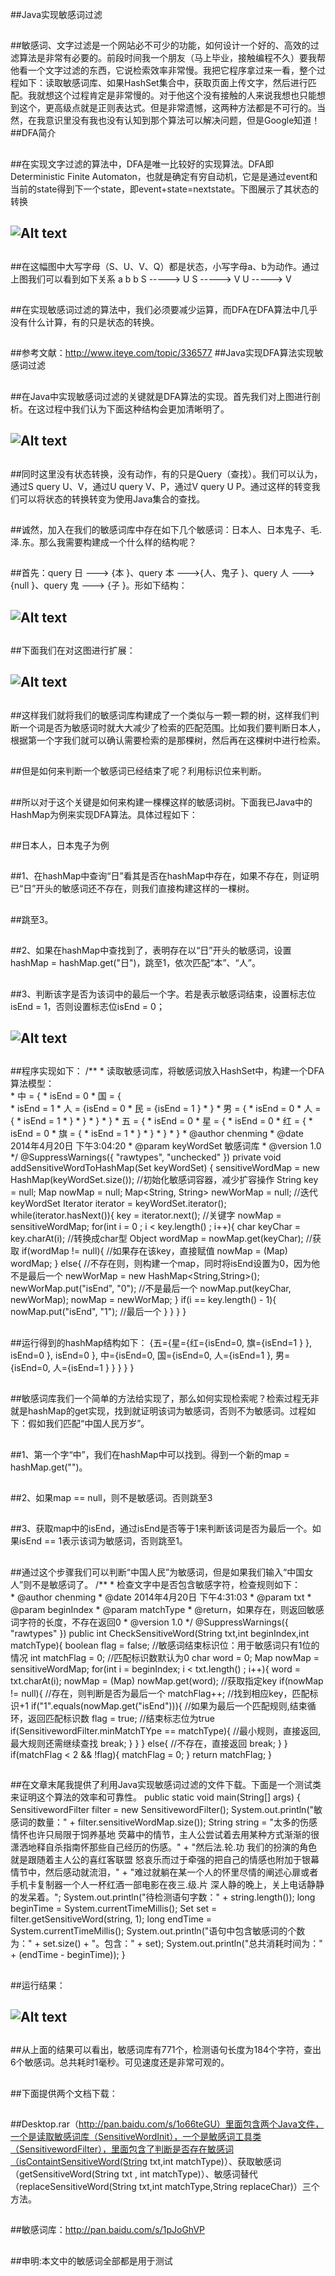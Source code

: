##Java实现敏感词过滤

##
##敏感词、文字过滤是一个网站必不可少的功能，如何设计一个好的、高效的过滤算法是非常有必要的。前段时间我一个朋友（马上毕业，接触编程不久）要我帮他看一个文字过滤的东西，它说检索效率非常慢。我把它程序拿过来一看，整个过程如下：读取敏感词库、如果HashSet集合中，获取页面上传文字，然后进行匹配。我就想这个过程肯定是非常慢的。对于他这个没有接触的人来说我想也只能想到这个，更高级点就是正则表达式。但是非常遗憾，这两种方法都是不可行的。当然，在我意识里没有我也没有认知到那个算法可以解决问题，但是Google知道！
##DFA简介

##
##在实现文字过滤的算法中，DFA是唯一比较好的实现算法。DFA即Deterministic Finite Automaton，也就是确定有穷自动机，它是是通过event和当前的state得到下一个state，即event+state=nextstate。下图展示了其状态的转换

##
## ![Alt text](../md/img/251508054818244.jpg)

##
##在这幅图中大写字母（S、U、V、Q）都是状态，小写字母a、b为动作。通过上图我们可以看到如下关系 a b b    S -----> U S -----> V U -----> V

##
##在实现敏感词过滤的算法中，我们必须要减少运算，而DFA在DFA算法中几乎没有什么计算，有的只是状态的转换。

##
##参考文献：http://www.iteye.com/topic/336577
##Java实现DFA算法实现敏感词过滤

##
##在Java中实现敏感词过滤的关键就是DFA算法的实现。首先我们对上图进行剖析。在这过程中我们认为下面这种结构会更加清晰明了。

##
## ![Alt text](../md/img/251508063406114.png)

##
##同时这里没有状态转换，没有动作，有的只是Query（查找）。我们可以认为，通过S query U、V，通过U query V、P，通过V query U P。通过这样的转变我们可以将状态的转换转变为使用Java集合的查找。

##
##诚然，加入在我们的敏感词库中存在如下几个敏感词：日本人、日本鬼子、毛.泽.东。那么我需要构建成一个什么样的结构呢？

##
##首先：query 日 ---> {本	}、query 本 --->{人、鬼子	}、query 人 --->{null	}、query 鬼 ---> {子	}。形如下结构：

##
## ![Alt text](../md/img/251508070592729.png)

##
##下面我们在对这图进行扩展：

##
## ![Alt text](../md/img/251508080596556.png)

##
##这样我们就将我们的敏感词库构建成了一个类似与一颗一颗的树，这样我们判断一个词是否为敏感词时就大大减少了检索的匹配范围。比如我们要判断日本人，根据第一个字我们就可以确认需要检索的是那棵树，然后再在这棵树中进行检索。

##
##但是如何来判断一个敏感词已经结束了呢？利用标识位来判断。

##
##所以对于这个关键是如何来构建一棵棵这样的敏感词树。下面我已Java中的HashMap为例来实现DFA算法。具体过程如下：

##
##日本人，日本鬼子为例

##
##1、在hashMap中查询“日”看其是否在hashMap中存在，如果不存在，则证明已“日”开头的敏感词还不存在，则我们直接构建这样的一棵树。

##
##跳至3。

##
##2、如果在hashMap中查找到了，表明存在以“日”开头的敏感词，设置hashMap = hashMap.get("日")，跳至1，依次匹配“本”、“人”。

##
##3、判断该字是否为该词中的最后一个字。若是表示敏感词结束，设置标志位isEnd = 1，否则设置标志位isEnd = 0；

##
## ![Alt text](../md/img/251508089659412.png)

##
##

##
##程序实现如下：   	/**     * 读取敏感词库，将敏感词放入HashSet中，构建一个DFA算法模型：<br>     * 中 = {     *      isEnd = 0     *      国 = {<br>     *           isEnd = 1     *           人 = {isEnd = 0     *                民 = {isEnd = 1	}     *                	}     *           男  = {     *                  isEnd = 0     *                   人 = {     *                        isEnd = 1     *                       	}     *               	}     *           	}     *      	}     *  五 = {     *      isEnd = 0     *      星 = {     *          isEnd = 0     *          红 = {     *              isEnd = 0     *              旗 = {     *                   isEnd = 1     *                  	}     *              	}     *          	}     *      	}     * @author chenming      * @date 2014年4月20日 下午3:04:20     * @param keyWordSet  敏感词库     * @version 1.0     */    @SuppressWarnings({ "rawtypes", "unchecked" 	})    private void addSensitiveWordToHashMap(Set<String> keyWordSet) {        sensitiveWordMap = new HashMap(keyWordSet.size());     //初始化敏感词容器，减少扩容操作        String key = null;          Map nowMap = null;        Map<String, String> newWorMap = null;        //迭代keyWordSet        Iterator<String> iterator = keyWordSet.iterator();        while(iterator.hasNext()){            key = iterator.next();    //关键字            nowMap = sensitiveWordMap;            for(int i = 0 ; i < key.length() ; i++){                char keyChar = key.charAt(i);       //转换成char型                Object wordMap = nowMap.get(keyChar);       //获取                                if(wordMap != null){        //如果存在该key，直接赋值                    nowMap = (Map) wordMap;                	}                else{     //不存在则，则构建一个map，同时将isEnd设置为0，因为他不是最后一个                    newWorMap = new HashMap<String,String>();                    newWorMap.put("isEnd", "0");     //不是最后一个                    nowMap.put(keyChar, newWorMap);                    nowMap = newWorMap;                	}                                if(i == key.length() - 1){                    nowMap.put("isEnd", "1");    //最后一个                	}            	}        	}    	}

##
##运行得到的hashMap结构如下：  	{五={星={红={isEnd=0, 旗={isEnd=1	}	}, isEnd=0	}, isEnd=0	}, 中={isEnd=0, 国={isEnd=0, 人={isEnd=1	}, 男={isEnd=0, 人={isEnd=1	}	}	}	}	}

##
##敏感词库我们一个简单的方法给实现了，那么如何实现检索呢？检索过程无非就是hashMap的get实现，找到就证明该词为敏感词，否则不为敏感词。过程如下：假如我们匹配“中国人民万岁”。

##
##1、第一个字“中”，我们在hashMap中可以找到。得到一个新的map = hashMap.get("")。

##
##2、如果map == null，则不是敏感词。否则跳至3

##
##3、获取map中的isEnd，通过isEnd是否等于1来判断该词是否为最后一个。如果isEnd == 1表示该词为敏感词，否则跳至1。

##
##通过这个步骤我们可以判断“中国人民”为敏感词，但是如果我们输入“中国女人”则不是敏感词了。  	/**     * 检查文字中是否包含敏感字符，检查规则如下：<br>     * @author chenming      * @date 2014年4月20日 下午4:31:03     * @param txt     * @param beginIndex     * @param matchType     * @return，如果存在，则返回敏感词字符的长度，不存在返回0     * @version 1.0     */    @SuppressWarnings({ "rawtypes"	})    public int CheckSensitiveWord(String txt,int beginIndex,int matchType){        boolean  flag = false;    //敏感词结束标识位：用于敏感词只有1位的情况        int matchFlag = 0;     //匹配标识数默认为0        char word = 0;        Map nowMap = sensitiveWordMap;        for(int i = beginIndex; i < txt.length() ; i++){            word = txt.charAt(i);            nowMap = (Map) nowMap.get(word);     //获取指定key            if(nowMap != null){     //存在，则判断是否为最后一个                matchFlag++;     //找到相应key，匹配标识+1                 if("1".equals(nowMap.get("isEnd"))){       //如果为最后一个匹配规则,结束循环，返回匹配标识数                    flag = true;       //结束标志位为true                       if(SensitivewordFilter.minMatchTYpe == matchType){    //最小规则，直接返回,最大规则还需继续查找                        break;                    	}                	}            	}            else{     //不存在，直接返回                break;            	}        	}        if(matchFlag < 2 &amp;&amp; !flag){                 matchFlag = 0;        	}        return matchFlag;    	}

##
##在文章末尾我提供了利用Java实现敏感词过滤的文件下载。下面是一个测试类来证明这个算法的效率和可靠性。  	public static void main(String[] args) {        SensitivewordFilter filter = new SensitivewordFilter();        System.out.println("敏感词的数量：" + filter.sensitiveWordMap.size());        String string = "太多的伤感情怀也许只局限于饲养基地 荧幕中的情节，主人公尝试着去用某种方式渐渐的很潇洒地释自杀指南怀那些自己经历的伤感。"                        + "然后法.轮.功 我们的扮演的角色就是跟随着主人公的喜红客联盟 怒哀乐而过于牵强的把自己的情感也附加于银幕情节中，然后感动就流泪，"                        + "难过就躺在某一个人的怀里尽情的阐述心扉或者手机卡复制器一个人一杯红酒一部电影在夜三.级.片 深人静的晚上，关上电话静静的发呆着。";        System.out.println("待检测语句字数：" + string.length());        long beginTime = System.currentTimeMillis();        Set<String> set = filter.getSensitiveWord(string, 1);        long endTime = System.currentTimeMillis();        System.out.println("语句中包含敏感词的个数为：" + set.size() + "。包含：" + set);        System.out.println("总共消耗时间为：" + (endTime - beginTime));    	}

##
##运行结果：

##
## ![Alt text](../md/img/251508099025025.png)

##
##从上面的结果可以看出，敏感词库有771个，检测语句长度为184个字符，查出6个敏感词。总共耗时1毫秒。可见速度还是非常可观的。

##
##下面提供两个文档下载：

##
##Desktop.rar（http://pan.baidu.com/s/1o66teGU）里面包含两个Java文件，一个是读取敏感词库（SensitiveWordInit），一个是敏感词工具类（SensitivewordFilter），里面包含了判断是否存在敏感词（isContaintSensitiveWord(String txt,int matchType)）、获取敏感词（getSensitiveWord(String txt , int matchType)）、敏感词替代（replaceSensitiveWord(String txt,int matchType,String replaceChar)）三个方法。

##
##敏感词库：http://pan.baidu.com/s/1pJoGhVP

##
##

##
##申明:本文中的敏感词全部都是用于测试